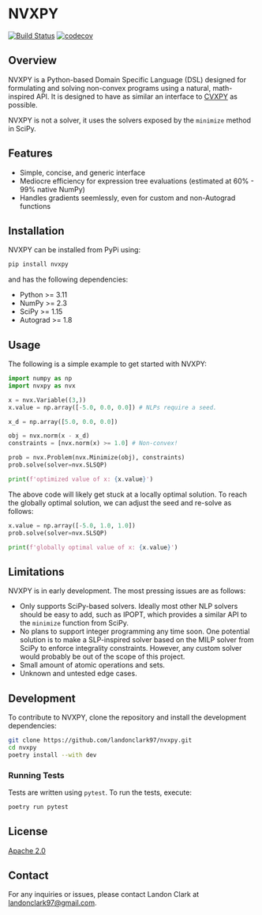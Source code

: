 # NVXPY

[![Build Status](https://github.com/landonclark97/nvxpy/actions/workflows/test.yaml/badge.svg?branch=main)](https://github.com/landonclark97/nvxpy/actions/workflows/test.yaml)
[![codecov](https://codecov.io/gh/landonclark97/nvxpy/branch/main/graph/badge.svg)](https://codecov.io/gh/landonclark97/nvxpy)

## Overview

NVXPY is a Python-based Domain Specific Language (DSL) designed for formulating and solving non-convex programs using a natural, math-inspired API. It is designed to have as similar an interface to [CVXPY](https://github.com/cvxpy/cvxpy) as possible.

NVXPY is not a solver, it uses the solvers exposed by the `minimize` method in SciPy.


## Features

* Simple, concise, and generic interface
* Mediocre efficiency for expression tree evaluations (estimated at 60% - 99% native NumPy)
* Handles gradients seemlessly, even for custom and non-Autograd functions


## Installation

NVXPY can be installed from PyPi using:

```bash
pip install nvxpy
```

and has the following dependencies:

* Python >= 3.11
* NumPy >= 2.3
* SciPy >= 1.15
* Autograd >= 1.8

## Usage

The following is a simple example to get started with NVXPY:

```python
import numpy as np
import nvxpy as nvx

x = nvx.Variable((3,))
x.value = np.array([-5.0, 0.0, 0.0]) # NLPs require a seed.

x_d = np.array([5.0, 0.0, 0.0])

obj = nvx.norm(x - x_d)
constraints = [nvx.norm(x) >= 1.0] # Non-convex!

prob = nvx.Problem(nvx.Minimize(obj), constraints)
prob.solve(solver=nvx.SLSQP)

print(f'optimized value of x: {x.value}')
```

The above code will likely get stuck at a locally optimal solution. To reach the globally optimal solution, we can adjust the seed and re-solve as follows:

```python
x.value = np.array([-5.0, 1.0, 1.0])
prob.solve(solver=nvx.SLSQP)

print(f'globally optimal value of x: {x.value}')
```


## Limitations

NVXPY is in early development. The most pressing issues are as follows:

* Only supports SciPy-based solvers. Ideally most other NLP solvers should be easy to add, such as IPOPT, which provides a similar API to the `minimize` function from SciPy.
* No plans to support integer programming any time soon. One potential solution is to make a SLP-inspired solver based on the MILP solver from SciPy to enforce integrality constraints. However, any custom solver would probably be out of the scope of this project.
* Small amount of atomic operations and sets.
* Unknown and untested edge cases.


## Development

To contribute to NVXPY, clone the repository and install the development dependencies:

```bash
git clone https://github.com/landonclark97/nvxpy.git
cd nvxpy
poetry install --with dev
```

### Running Tests

Tests are written using `pytest`. To run the tests, execute:

```bash
poetry run pytest
```

## License

[Apache 2.0](LICENSE)

## Contact

For any inquiries or issues, please contact Landon Clark at [landonclark97@gmail.com](mailto:landonclark97@gmail.com).
